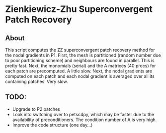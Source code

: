 # Zienkiewicz-Zhu Superconvergent Patch Recovery

## About

This script computes the ZZ superconvergent patch recovery method for the nodal gradients in P1. 
First, the mesh is partitioned (random number due to poor partitioning scheme) and neighbours are found in parallel. This is pretty fast.
Next, the monomials (serial) and the A matrices (40 procs) for each patch are precomputed. A little slow.
Next, the nodal gradients are computed on each patch and each nodal gradient is averaged over all its containing patches. Very slow.

## TODO:
- Upgrade to P2 patches
- Look into switching over to petsc4py, which may be faster due to the availability of preconditioners. The condition number of A is very high.
- Improve the code structure (one day...)

